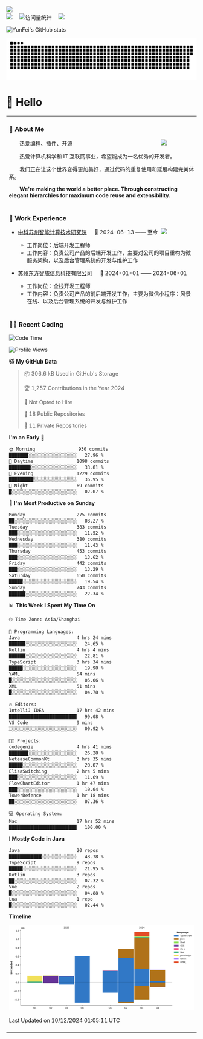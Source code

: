   <!-- dynamic typing effect 动态打字效果 -->
  <div>
    <a href="http://yunfei.plus">
      <img src="https://readme-typing-svg.demolab.com?font=Fira+Code&pause=1000&width=435&lines=console.log(%22Hello%2C%20World%22);祝您今天愉快!&center=true&size=27" />
    </a>
  </div>

  <div>
    <a href="http://yunfei.plus/"><img src="https://img.shields.io/badge/Website-博客-8c36db" /></a>&emsp;
    <!-- visitor -->
    <img src="https://komarev.com/ghpvc/?username=yunfeidog&label=Views&color=orange&style=flat" alt="访问量统计" />&emsp;
    <!-- wakatime -->    
    <a href="https://wakatime.com/@yunfeidog"><img src="https://wakatime.com/badge/user/42d0678c-368b-448b-9a77-5d21c5b55352.svg" /></a>
  </div>

![YunFei's GitHub stats](https://github-readme-stats.vercel.app/api?username=yunfeidog)

![snake](./dist/github-contribution-grid-snake.svg)

#  🙋 Hello

<table>


<tr><td>

### 🤺 About Me

<img align="right" width="88" src="https://cdn.jsdelivr.net/gh/yunfeidog/yunfeidog/assets/images/jobs.png" />

<p>&emsp;&emsp;热爱编程、插件、开源</p>
<p>&emsp;&emsp;热爱计算机科学和 IT 互联网事业，希望能成为一名优秀的开发者。</p>
<p>&emsp;&emsp;我们正在让这个世界变得更加美好，通过代码的重复使用和延展构建完美体系。</p>
<p>&emsp;&emsp;<strong>We're making the world a better place. Through constructing elegant hierarchies for maximum code reuse and extensibility.</strong></p>

</td></tr> 

<tr><td>

### 🏢 Work Experience

<img align="right" width="88" src="https://cdn.jsdelivr.net/gh/yunfeidog/yunfeidog/assets/images/yuanze.png" />

- [中科苏州智能计算技术研究院](http://iict.ac.cn/sy) &emsp; 📌 2024-06-13 —— 至今

  - 工作岗位：后端开发工程师
  - 工作内容：负责公司产品的后端开发工作，主要对公司的项目重构为微服务架构，以及后台管理系统的开发与维护工作

- [苏州东方智旅信息科技有限公司](http://www.leyoobao.com/) &emsp; 📌 2024-01-01 —— 2024-06-01

    - 工作岗位：全栈开发工程师
    - 工作内容：负责公司产品的前后端开发工作，主要为微信小程序：风景在线、以及后台管理系统的开发与维护工作


</td></tr>

<tr><td>

### 👩‍💻 Recent Coding
<!--START_SECTION:waka-->
![Code Time](http://img.shields.io/badge/Code%20Time-2%2C173%20hrs%202%20mins-blue)

![Profile Views](http://img.shields.io/badge/Profile%20Views-20-blue)

**🐱 My GitHub Data** 

> 📦 306.6 kB Used in GitHub's Storage 
 > 
> 🏆 1,257 Contributions in the Year 2024
 > 
> 🚫 Not Opted to Hire
 > 
> 📜 18 Public Repositories 
 > 
> 🔑 11 Private Repositories 
 > 
**I'm an Early 🐤** 

```text
🌞 Morning                930 commits         ███████░░░░░░░░░░░░░░░░░░   27.96 % 
🌆 Daytime                1098 commits        ████████░░░░░░░░░░░░░░░░░   33.01 % 
🌃 Evening                1229 commits        █████████░░░░░░░░░░░░░░░░   36.95 % 
🌙 Night                  69 commits          █░░░░░░░░░░░░░░░░░░░░░░░░   02.07 % 
```
📅 **I'm Most Productive on Sunday** 

```text
Monday                   275 commits         ██░░░░░░░░░░░░░░░░░░░░░░░   08.27 % 
Tuesday                  383 commits         ███░░░░░░░░░░░░░░░░░░░░░░   11.52 % 
Wednesday                380 commits         ███░░░░░░░░░░░░░░░░░░░░░░   11.43 % 
Thursday                 453 commits         ███░░░░░░░░░░░░░░░░░░░░░░   13.62 % 
Friday                   442 commits         ███░░░░░░░░░░░░░░░░░░░░░░   13.29 % 
Saturday                 650 commits         █████░░░░░░░░░░░░░░░░░░░░   19.54 % 
Sunday                   743 commits         ██████░░░░░░░░░░░░░░░░░░░   22.34 % 
```


📊 **This Week I Spent My Time On** 

```text
🕑︎ Time Zone: Asia/Shanghai

💬 Programming Languages: 
Java                     4 hrs 24 mins       ██████░░░░░░░░░░░░░░░░░░░   24.65 % 
Kotlin                   4 hrs 4 mins        ██████░░░░░░░░░░░░░░░░░░░   22.81 % 
TypeScript               3 hrs 34 mins       █████░░░░░░░░░░░░░░░░░░░░   19.98 % 
YAML                     54 mins             █░░░░░░░░░░░░░░░░░░░░░░░░   05.06 % 
XML                      51 mins             █░░░░░░░░░░░░░░░░░░░░░░░░   04.78 % 

🔥 Editors: 
IntelliJ IDEA            17 hrs 42 mins      █████████████████████████   99.08 % 
VS Code                  9 mins              ░░░░░░░░░░░░░░░░░░░░░░░░░   00.92 % 

🐱‍💻 Projects: 
codegenie                4 hrs 41 mins       ███████░░░░░░░░░░░░░░░░░░   26.28 % 
NeteaseCommonKt          3 hrs 35 mins       █████░░░░░░░░░░░░░░░░░░░░   20.07 % 
ElisaSwitching           2 hrs 5 mins        ███░░░░░░░░░░░░░░░░░░░░░░   11.69 % 
FlowChartEditor          1 hr 47 mins        ███░░░░░░░░░░░░░░░░░░░░░░   10.04 % 
TowerDefence             1 hr 18 mins        ██░░░░░░░░░░░░░░░░░░░░░░░   07.36 % 

💻 Operating System: 
Mac                      17 hrs 52 mins      █████████████████████████   100.00 % 
```

**I Mostly Code in Java** 

```text
Java                     20 repos            ████████████░░░░░░░░░░░░░   48.78 % 
TypeScript               9 repos             █████░░░░░░░░░░░░░░░░░░░░   21.95 % 
Kotlin                   3 repos             ██░░░░░░░░░░░░░░░░░░░░░░░   07.32 % 
Vue                      2 repos             █░░░░░░░░░░░░░░░░░░░░░░░░   04.88 % 
Lua                      1 repo              █░░░░░░░░░░░░░░░░░░░░░░░░   02.44 % 
```



**Timeline**

![Lines of Code chart](https://raw.githubusercontent.com/yunfeidog/yunfeidog/main/assets/bar_graph.png)


 Last Updated on 10/12/2024 01:05:11 UTC
<!--END_SECTION:waka-->

</td></tr>




<tr><td>

